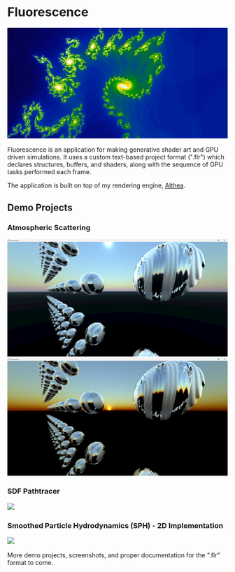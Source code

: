 # Fluorescence

<img src="https://github.com/nithinp7/Fluorescence/blob/main/Screenshots/Fractal.png"/>

Fluorescence is an application for making generative shader art and GPU driven simulations. It uses a custom text-based project format (".flr") which declares structures, buffers, and shaders, along with the sequence of GPU tasks performed each frame. 

The application is built on top of my rendering engine, [Althea](https://github.com/nithinp7/Althea).

## Demo Projects

### Atmospheric Scattering

<img src="https://github.com/nithinp7/Fluorescence/blob/main/Screenshots/SunSky2.png"/>
<img src="https://github.com/nithinp7/Fluorescence/blob/main/Screenshots/SunSky3.png"/>

### SDF Pathtracer

<img src="https://github.com/nithinp7/Fluorescence/blob/main/Screenshots/SDF.png"/>

### Smoothed Particle Hydrodynamics (SPH) - 2D Implementation

<img src="https://github.com/nithinp7/Fluorescence/blob/main/Screenshots/SPH.gif"/>

More demo projects, screenshots, and proper documentation for the ".flr" format to come.
